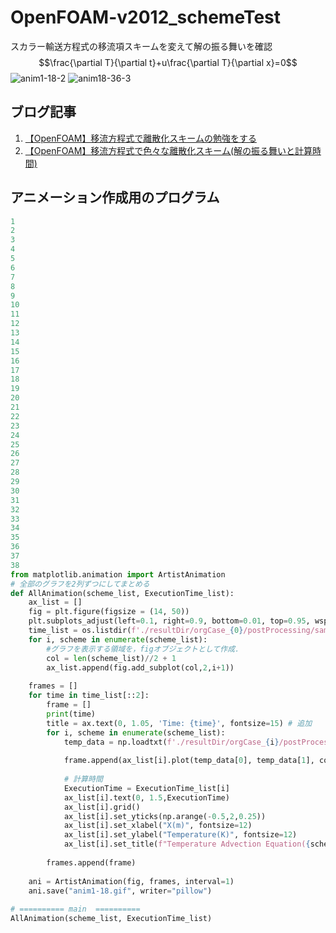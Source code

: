 # OpenFOAM-v2012_schemeTest

スカラー輸送方程式の移流項スキームを変えて解の振る舞いを確認
$$\frac{\partial T}{\partial t}+u\frac{\partial T}{\partial x}=0$$
![anim1-18-2](https://user-images.githubusercontent.com/36812492/227067590-ee98375e-6fb8-40e8-8595-57a0fbfd59e6.gif)
![anim18-36-3](https://user-images.githubusercontent.com/36812492/227067598-6f42a0b2-aae2-43b8-a19e-139e1f93816c.gif)

## ブログ記事
1. [【OpenFOAM】移流方程式で離散化スキームの勉強をする](https://takun-physics.net/15355/)
2. [【OpenFOAM】移流方程式で色々な離散化スキーム(解の振る舞いと計算時間)](https://takun-physics.net/15492/)

## アニメーション作成用のプログラム
~~~python
1
2
3
4
5
6
7
8
9
10
11
12
13
14
15
16
17
18
19
20
21
22
23
24
25
26
27
28
29
30
31
32
33
34
35
36
37
38
from matplotlib.animation import ArtistAnimation
# 全部のグラフを2列ずつにしてまとめる
def AllAnimation(scheme_list, ExecutionTime_list):
    ax_list = []
    fig = plt.figure(figsize = (14, 50))
    plt.subplots_adjust(left=0.1, right=0.9, bottom=0.01, top=0.95, wspace=0.6, hspace=0.6)
    time_list = os.listdir(f'./resultDir/orgCase_{0}/postProcessing/samples')
    for i, scheme in enumerate(scheme_list):
        #グラフを表示する領域を，figオブジェクトとして作成．
        col = len(scheme_list)//2 + 1
        ax_list.append(fig.add_subplot(col,2,i+1))
    
    frames = []
    for time in time_list[::2]:
        frame = []
        print(time)
        title = ax.text(0, 1.05, 'Time: {time}', fontsize=15) # 追加
        for i, scheme in enumerate(scheme_list):
            temp_data = np.loadtxt(f'./resultDir/orgCase_{i}/postProcessing/samples/{time}/x_T_T.xy').T
            
            frame.append(ax_list[i].plot(temp_data[0], temp_data[1], color="blue")[0])
            
            # 計算時間
            ExecutionTime = ExecutionTime_list[i]
            ax_list[i].text(0, 1.5,ExecutionTime)
            ax_list[i].grid()
            ax_list[i].set_yticks(np.arange(-0.5,2,0.25))
            ax_list[i].set_xlabel("X(m)", fontsize=12)
            ax_list[i].set_ylabel("Temperature(K)", fontsize=12)
            ax_list[i].set_title(f"Temperature Advection Equation({scheme})", fontsize=12)
      
        frames.append(frame)
            
    ani = ArtistAnimation(fig, frames, interval=1)
    ani.save("anim1-18.gif", writer="pillow")
 
# ========== main  ==========
AllAnimation(scheme_list, ExecutionTime_list)
~~~
